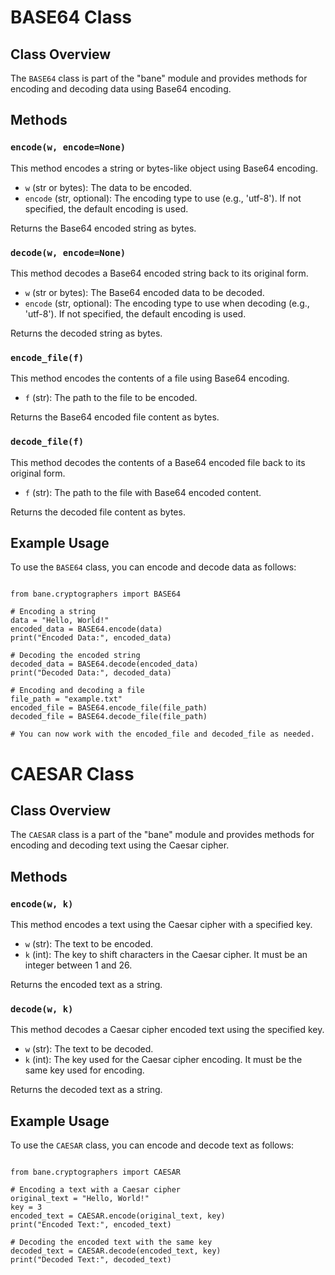 <h1>BASE64 Class</h1>

<h2>Class Overview</h2>
<p>The <code>BASE64</code> class is part of the "bane" module and provides methods for encoding and decoding data using Base64 encoding.</p>

<h2>Methods</h2>

<h3><code>encode(w, encode=None)</code></h3>
<p>This method encodes a string or bytes-like object using Base64 encoding.</p>
<ul>
    <li><code>w</code> (str or bytes): The data to be encoded.</li>
    <li><code>encode</code> (str, optional): The encoding type to use (e.g., 'utf-8'). If not specified, the default encoding is used.</li>
</ul>
<p>Returns the Base64 encoded string as bytes.</p>

<h3><code>decode(w, encode=None)</code></h3>
<p>This method decodes a Base64 encoded string back to its original form.</p>
<ul>
    <li><code>w</code> (str or bytes): The Base64 encoded data to be decoded.</li>
    <li><code>encode</code> (str, optional): The encoding type to use when decoding (e.g., 'utf-8'). If not specified, the default encoding is used.</li>
</ul>
<p>Returns the decoded string as bytes.</p>

<h3><code>encode_file(f)</code></h3>
<p>This method encodes the contents of a file using Base64 encoding.</p>
<ul>
    <li><code>f</code> (str): The path to the file to be encoded.</li>
</ul>
<p>Returns the Base64 encoded file content as bytes.</p>

<h3><code>decode_file(f)</code></h3>
<p>This method decodes the contents of a Base64 encoded file back to its original form.</p>
<ul>
    <li><code>f</code> (str): The path to the file with Base64 encoded content.</li>
</ul>
<p>Returns the decoded file content as bytes.</p>

<h2>Example Usage</h2>
<p>To use the <code>BASE64</code> class, you can encode and decode data as follows:</p>

<pre><code>
from bane.cryptographers import BASE64

# Encoding a string
data = "Hello, World!"
encoded_data = BASE64.encode(data)
print("Encoded Data:", encoded_data)

# Decoding the encoded string
decoded_data = BASE64.decode(encoded_data)
print("Decoded Data:", decoded_data)

# Encoding and decoding a file
file_path = "example.txt"
encoded_file = BASE64.encode_file(file_path)
decoded_file = BASE64.decode_file(file_path)

# You can now work with the encoded_file and decoded_file as needed.
</code></pre>

<h1>CAESAR Class</h1>

<h2>Class Overview</h2>
<p>The <code>CAESAR</code> class is a part of the "bane" module and provides methods for encoding and decoding text using the Caesar cipher.</p>

<h2>Methods</h2>

<h3><code>encode(w, k)</code></h3>
<p>This method encodes a text using the Caesar cipher with a specified key.</p>
<ul>
    <li><code>w</code> (str): The text to be encoded.</li>
    <li><code>k</code> (int): The key to shift characters in the Caesar cipher. It must be an integer between 1 and 26.</li>
</ul>
<p>Returns the encoded text as a string.

<h3><code>decode(w, k)</code></h3>
<p>This method decodes a Caesar cipher encoded text using the specified key.</p>
<ul>
    <li><code>w</code> (str): The text to be decoded.</li>
    <li><code>k</code> (int): The key used for the Caesar cipher encoding. It must be the same key used for encoding.</li>
</ul>
<p>Returns the decoded text as a string.

<h2>Example Usage</h2>
<p>To use the <code>CAESAR</code> class, you can encode and decode text as follows:</p>

<pre><code>
from bane.cryptographers import CAESAR

# Encoding a text with a Caesar cipher
original_text = "Hello, World!"
key = 3
encoded_text = CAESAR.encode(original_text, key)
print("Encoded Text:", encoded_text)

# Decoding the encoded text with the same key
decoded_text = CAESAR.decode(encoded_text, key)
print("Decoded Text:", decoded_text)
</code></pre>

